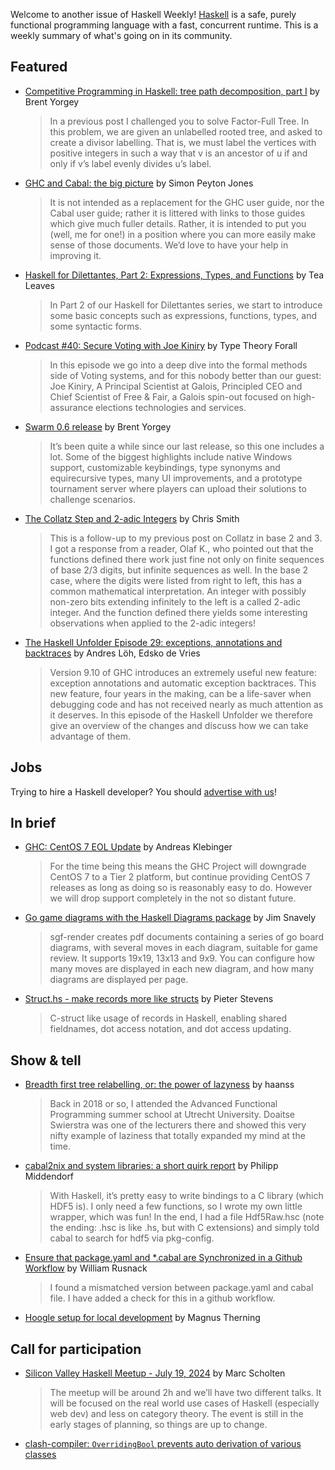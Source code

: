 Welcome to another issue of Haskell Weekly!
[Haskell](https://www.haskell.org) is a safe, purely functional programming language with a fast, concurrent runtime.
This is a weekly summary of what's going on in its community.

## Featured

- [Competitive Programming in Haskell: tree path decomposition, part I](https://byorgey.github.io/blog/posts/2024/07/11/cpih-factor-full-tree.html) by Brent Yorgey
  > In a previous post I challenged you to solve Factor-Full Tree. In this problem, we are given an unlabelled rooted tree, and asked to create a divisor labelling. That is, we must label the vertices with positive integers in such a way that v is an ancestor of u if and only if v’s label evenly divides u’s label.

- [GHC and Cabal: the big picture](https://discourse.haskell.org/t/ghc-and-cabal-the-big-picture/9968) by Simon Peyton Jones
  > It is not intended as a replacement for the GHC user guide, nor the Cabal user guide; rather it is littered with links to those guides which give much fuller details. Rather, it is intended to put you (well, me for one!) in a position where you can more easily make sense of those documents. We’d love to have your help in improving it.
  
- [Haskell for Dilettantes, Part 2: Expressions, Types, and Functions](https://www.youtube.com/watch?v=qy0AO0tWFOU) by Tea Leaves
  > In Part 2 of our Haskell for Dilettantes series, we start to introduce some basic concepts such as expressions, functions, types, and some syntactic forms.
  
- [​Podcast #40: Secure Voting with Joe Kiniry](https://www.typetheoryforall.com/episodes/secure-voting) by Type Theory Forall
  > In this episode we go into a deep dive into the formal methods side of Voting systems, and for this nobody better than our guest: Joe Kiniry, A Principal Scientist at Galois, Principled CEO and Chief Scientist of Free & Fair, a Galois spin-out focused on high-assurance elections technologies and services.
  
- [Swarm 0.6 release](https://swarm-game.github.io/blog/2024-07-14-swarm-0.6-release/) by Brent Yorgey
  > It’s been quite a while since our last release, so this one includes a lot. Some of the biggest highlights include native Windows support, customizable keybindings, type synonyms and equirecursive types, many UI improvements, and a prototype tournament server where players can upload their solutions to challenge scenarios.
  
- [The Collatz Step and 2-adic Integers](https://cdsmithus.medium.com/the-collatz-step-and-2-adic-integers-6f003efaf81c) by Chris Smith
  > This is a follow-up to my previous post on Collatz in base 2 and 3. I got a response from a reader, Olaf K., who pointed out that the functions defined there work just fine not only on finite sequences of base 2/3 digits, but infinite sequences as well. In the base 2 case, where the digits were listed from right to left, this has a common mathematical interpretation. An integer with possibly non-zero bits extending infinitely to the left is a called 2-adic integer. And the function defined there yields some interesting observations when applied to the 2-adic integers!

- [The Haskell Unfolder Episode 29: exceptions, annotations and backtraces](https://well-typed.com/blog/2024/07/haskell-unfolder-episode-29-exceptions-annotations-and-backtraces/) by Andres Löh, Edsko de Vries
  > Version 9.10 of GHC introduces an extremely useful new feature: exception annotations and automatic exception backtraces. This new feature, four years in the making, can be a life-saver when debugging code and has not received nearly as much attention as it deserves. In this episode of the Haskell Unfolder we therefore give an overview of the changes and discuss how we can take advantage of them.

## Jobs

Trying to hire a Haskell developer?
You should [advertise with us](https://haskellweekly.news/advertising.html)!

## In brief

- [GHC: CentOS 7 EOL Update](https://discourse.haskell.org/t/ghc-centos-7-eol-update/9925) by Andreas Klebinger
  > For the time being this means the GHC Project will downgrade CentOS 7 to a Tier 2 platform, but continue providing CentOS 7 releases as long as doing so is reasonably easy to do. However we will drop support completely in the not so distant future.
  
- [Go game diagrams with the Haskell Diagrams package](https://github.com/ludflu/sgfr-ender) by Jim Snavely
  > sgf-render creates pdf documents containing a series of go board diagrams, with several moves in each diagram, suitable for game review. It supports 19x19, 13x13 and 9x9. You can configure how many moves are displayed in each new diagram, and how many diagrams are displayed per page.
  
- [Struct.hs - make records more like structs](https://github.com/Psteven5/Struct.hs) by Pieter Stevens
  > C-struct like usage of records in Haskell, enabling shared fieldnames, dot access notation, and dot access updating.
  
## Show & tell

- [Breadth first tree relabelling, or: the power of lazyness](https://discourse.haskell.org/t/breadth-first-tree-relabelling-or-the-power-of-lazyness/9961) by haanss
  > Back in 2018 or so, I attended the Advanced Functional Programming summer school at Utrecht University. Doaitse Swierstra was one of the lecturers there and showed this very nifty example of laziness that totally expanded my mind at the time.

- [cabal2nix and system libraries: a short quirk report](https://pmiddend.codeberg.page/posts/2024-07-12-nixpkgs-haskell-quirk.html) by Philipp Middendorf
  > With Haskell, it’s pretty easy to write bindings to a C library (which HDF5 is). I only need a few functions, so I wrote my own little wrapper, which was fun! In the end, I had a file Hdf5Raw.hsc (note the ending: .hsc is like .hs, but with C extensions) and simply told cabal to search for hdf5 via pkg-config.

- [Ensure that package.yaml and *.cabal are Synchronized in a Github Workflow](https://discourse.haskell.org/t/ensure-that-package-yaml-and-cabal-are-synchronized-in-a-github-workflow/9950) by William Rusnack
  > I found a mismatched version between package.yaml and cabal file. I have added a check for this in a github workflow.
  
- [Hoogle setup for local development](https://magnus.therning.org/2024-07-13-hoogle-setup-for-local-development.html) by Magnus Therning

## Call for participation

- [Silicon Valley Haskell Meetup - July 19, 2024](https://docs.google.com/document/d/1Tjy9gkyikih6PqjhQ8F5-Imtafj-7xyg3O0des3fRFw/edit?usp=sharing) by Marc Scholten
  > The meetup will be around 2h and we’ll have two different talks. It will be focused on the real world use cases of Haskell (especially web dev) and less on category theory. The event is still in the early stages of planning, so things are up to change.

- [clash-compiler: `OverridingBool` prevents auto derivation of various classes](https://github.com/clash-lang/clash-compiler/issues/2754)
